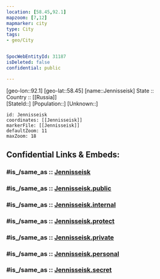 ```yaml
---
location: [58.45,92.1] 
mapzoom: [7,12] 
mapmarker: city 
type: City
tags:
- geo/City


SpocWebEntityId: 31187
isDeleted: false
confidential: public

---
```

[geo-lon::92.1] 
[geo-lat::58.45] 
[name::Jennisseisk] 
State ::  
Country :: [[Russia]]  
[StateId::] 
[Population::] 
[Unknown::] 


```leaflet
id: Jennisseisk
coordinates: [[Jennisseisk]] 
markerFile: [[Jennisseisk]] 
defaultZoom: 11 
maxZoom: 18
```


## Confidential Links & Embeds: 

### #is_/same_as :: [Jennisseisk](/_Standards/Earth/Continent/Asia/Asia~North/Asia~Siberia/Krasnoyarsk_Krai/City/Jennisseisk.md) 

### #is_/same_as :: [Jennisseisk.public](/_public/Earth/Continent/Asia/Asia~North/Asia~Siberia/Krasnoyarsk_Krai/City/Jennisseisk.public.md) 

### #is_/same_as :: [Jennisseisk.internal](/_internal/Earth/Continent/Asia/Asia~North/Asia~Siberia/Krasnoyarsk_Krai/City/Jennisseisk.internal.md) 

### #is_/same_as :: [Jennisseisk.protect](/_protect/Earth/Continent/Asia/Asia~North/Asia~Siberia/Krasnoyarsk_Krai/City/Jennisseisk.protect.md) 

### #is_/same_as :: [Jennisseisk.private](/_private/Earth/Continent/Asia/Asia~North/Asia~Siberia/Krasnoyarsk_Krai/City/Jennisseisk.private.md) 

### #is_/same_as :: [Jennisseisk.personal](/_personal/Earth/Continent/Asia/Asia~North/Asia~Siberia/Krasnoyarsk_Krai/City/Jennisseisk.personal.md) 

### #is_/same_as :: [Jennisseisk.secret](/_secret/Earth/Continent/Asia/Asia~North/Asia~Siberia/Krasnoyarsk_Krai/City/Jennisseisk.secret.md)

